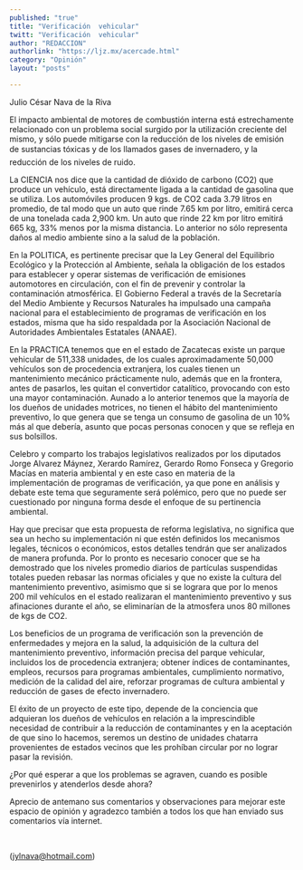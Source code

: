 ```yaml
---
published: "true"
title: "Verificación  vehicular"
twitt: "Verificación  vehicular"
author: "REDACCION"
authorlink: "https://ljz.mx/acercade.html"
category: "Opinión"
layout: "posts"

---
```



  Julio César Nava de la Riva



El impacto ambiental de motores de combustión interna está estrechamente relacionado con un problema social surgido por la utilización creciente del mismo, y sólo puede mitigarse con la reducción de los niveles de emisión de sustancias tóxicas y de los llamados gases de invernadero, y la reducción de los niveles de ruido.  

  La CIENCIA nos dice que la cantidad de dióxido de carbono (CO2) que produce un vehículo, está directamente ligada a la cantidad de gasolina que se utiliza. Los automóviles producen 9 kgs. de CO2 cada 3.79 litros en promedio, de tal modo que un auto que rinde 7.65 km por litro, emitirá cerca de una tonelada cada 2,900 km. Un auto que rinde 22 km por litro emitirá 665 kg, 33% menos por la misma distancia. Lo anterior no sólo representa daños al medio ambiente sino a la salud de la población.



  En la POLITICA, es pertinente precisar que la Ley General del Equilibrio Ecológico y la Protección al Ambiente, señala la obligación de los estados para establecer y operar sistemas de verificación de emisiones automotores en circulación, con el fin de prevenir y controlar la contaminación atmosférica. El Gobierno Federal a través de la Secretaría del Medio Ambiente y Recursos Naturales ha impulsado una campaña nacional para el establecimiento de programas de verificación en los estados, misma que ha sido respaldada por la Asociación Nacional de Autoridades Ambientales Estatales (ANAAE).



  En la PRACTICA tenemos que en el estado de Zacatecas existe un parque vehicular de 511,338 unidades, de los cuales aproximadamente 50,000 vehículos son de procedencia extranjera, los cuales tienen un mantenimiento mecánico prácticamente nulo, además que en la frontera, antes de pasarlos, les quitan el convertidor catalítico, provocando con esto una mayor contaminación. Aunado a lo anterior tenemos que la mayoría de los dueños de unidades motrices, no tienen el hábito del mantenimiento preventivo, lo que genera que se tenga un consumo de gasolina de un 10% más al que debería, asunto que pocas personas conocen y que se refleja en sus bolsillos.



  Celebro y comparto los trabajos legislativos realizados por los diputados Jorge Alvarez Máynez, Xerardo Ramírez, Gerardo Romo Fonseca y Gregorio Macías en materia ambiental y en este caso en materia de la implementación de programas de verificación, ya que pone en análisis y debate este tema que seguramente será polémico, pero que no puede ser cuestionado por ninguna forma desde el enfoque de su pertinencia ambiental.



  Hay que precisar que esta propuesta de reforma legislativa, no significa que sea un hecho su implementación ni que estén definidos los mecanismos legales, técnicos o económicos, estos detalles tendrán que ser analizados de manera profunda. Por lo pronto es necesario conocer que se ha demostrado que los niveles promedio diarios de partículas suspendidas totales pueden rebasar las normas oficiales y que no existe la cultura del mantenimiento preventivo, asimismo que si se lograra que por lo menos 200 mil vehículos en el estado realizaran el mantenimiento preventivo y sus afinaciones durante el año, se eliminarían de la atmosfera unos 80 millones de kgs de CO2.



  Los beneficios de un programa de verificación son la prevención de enfermedades y mejora en la salud, la adquisición de la cultura del mantenimiento preventivo, información precisa del parque vehicular, incluidos los de procedencia extranjera; obtener índices de contaminantes, empleos, recursos para programas ambientales, cumplimiento normativo, medición de la calidad del aire, reforzar programas de cultura ambiental y reducción de gases de efecto invernadero.



  El éxito de un proyecto de este tipo, depende de la conciencia que adquieran los dueños de vehículos en relación a la imprescindible necesidad de contribuir a la reducción de contaminantes y en la aceptación de que sino lo hacemos, seremos un destino de unidades chatarra provenientes de estados vecinos que les prohíban circular por no lograr pasar la revisión.



  ¿Por qué esperar a que los problemas se agraven, cuando es posible prevenirlos y atenderlos desde ahora?



  Aprecio de antemano sus comentarios y observaciones para mejorar este espacio de opinión y agradezco también a todos los que han enviado sus comentarios vía internet.



   



  (jylnava@hotmail.com)

